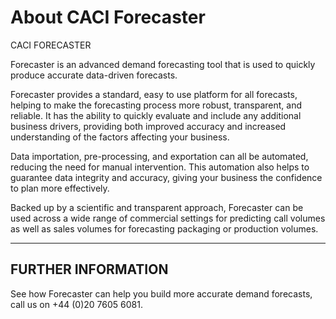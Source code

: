 # About CACI Forecaster
CACI FORECASTER

Forecaster is an advanced demand forecasting tool that is used to quickly produce accurate data-driven forecasts.

Forecaster provides a standard, easy to use platform for all forecasts, helping to make the forecasting process more robust, transparent, and reliable. It has the ability to quickly evaluate and include any additional business drivers, providing both improved accuracy and increased understanding of the factors affecting your business.

Data importation, pre-processing, and exportation can all be automated, reducing the need for manual intervention. This automation also helps to guarantee data integrity and accuracy, giving your business the confidence to plan more effectively.

Backed up by a scientific and transparent approach, Forecaster can be used across a wide range of commercial settings for predicting call volumes as well as sales volumes for forecasting packaging or production volumes.


---

## FURTHER INFORMATION

See how Forecaster can help you build more accurate demand forecasts, call us on +44 (0)20 7605 6081.

